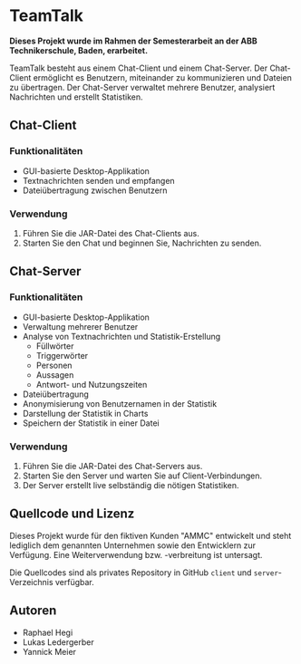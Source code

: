 # TeamTalk

**Dieses Projekt wurde im Rahmen der Semesterarbeit an der ABB Technikerschule, Baden, erarbeitet.**

TeamTalk besteht aus einem Chat-Client und einem Chat-Server. 
Der Chat-Client ermöglicht es Benutzern, miteinander zu kommunizieren und Dateien zu übertragen. Der Chat-Server verwaltet mehrere Benutzer, analysiert Nachrichten und erstellt Statistiken.

## Chat-Client

### Funktionalitäten

- GUI-basierte Desktop-Applikation
- Textnachrichten senden und empfangen
- Dateiübertragung zwischen Benutzern

### Verwendung

1. Führen Sie die JAR-Datei des Chat-Clients aus.
2. Starten Sie den Chat und beginnen Sie, Nachrichten zu senden.

## Chat-Server

### Funktionalitäten

- GUI-basierte Desktop-Applikation
- Verwaltung mehrerer Benutzer
- Analyse von Textnachrichten und Statistik-Erstellung
    - Füllwörter
    - Triggerwörter
    - Personen
    - Aussagen
    - Antwort- und Nutzungszeiten
- Dateiübertragung
- Anonymisierung von Benutzernamen in der Statistik
- Darstellung der Statistik in Charts
- Speichern der Statistik in einer Datei

### Verwendung

1. Führen Sie die JAR-Datei des Chat-Servers aus.
2. Starten Sie den Server und warten Sie auf Client-Verbindungen.
3. Der Server erstellt live selbständig die nötigen Statistiken.

## Quellcode und Lizenz
Dieses Projekt wurde für den fiktiven Kunden "AMMC" entwickelt und steht lediglich dem genannten Unternehmen sowie den Entwicklern zur Verfügung. Eine Weiterverwendung bzw. -verbreitung ist untersagt.

Die Quellcodes sind als privates Repository in GitHub `client` und `server`-Verzeichnis verfügbar.


## Autoren

- Raphael Hegi
- Lukas Ledergerber
- Yannick Meier